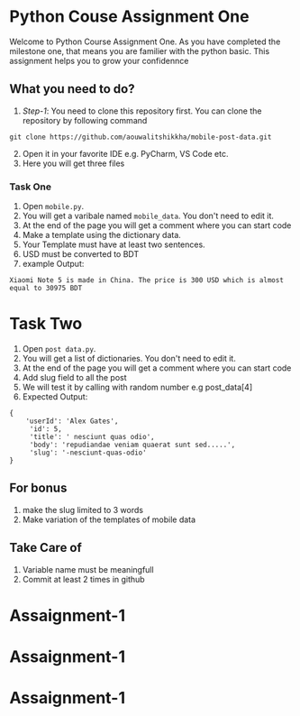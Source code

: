 # Python Couse Assignment One 
Welcome to Python Course Assignment One. As you have completed the milestone one, that means you are familier with the python basic. This assignment helps you to grow your confidennce 

## What you need to do? 

1. *Step-1*: You need to clone this repository first. You can clone the repository by following command

```code
git clone https://github.com/aouwalitshikkha/mobile-post-data.git
```

2. Open it in your favorite IDE e.g. PyCharm, VS Code etc.
3. Here you will get three files

### Task One 
1. Open <code>mobile.py</code>.
2. You will get a varibale named <code>mobile_data</code>. You don't need to edit it.
3. At the end of the page you will get a comment where you can start code 
4. Make a template using the dictionary data.  
5. Your Template must have at least two sentences. 
6. USD must be converted to BDT
6. example Output: 

```code
Xiaomi Note 5 is made in China. The price is 300 USD which is almost equal to 30975 BDT

```

# Task Two
1. Open <code>post data.py</code>.
2. You will get a list of dictionaries. You don't need to edit it.
3. At the end of the page you will get a comment where you can start code 
4. Add slug field to all the post 
5. We will test it by calling with random number e.g post_data[4]
6. Expected Output: 

```code
{
    'userId': 'Alex Gates',
     'id': 5, 
     'title': ' nesciunt quas odio', 
     'body': 'repudiandae veniam quaerat sunt sed.....', 
     'slug': '-nesciunt-quas-odio'
}
```
## For bonus
1. make the slug limited to 3 words
2. Make variation of the templates of mobile data

## Take Care of 
1. Variable name must be meaningfull
2. Commit at least 2 times in github

# Assaignment-1
# Assaignment-1
# Assaignment-1
